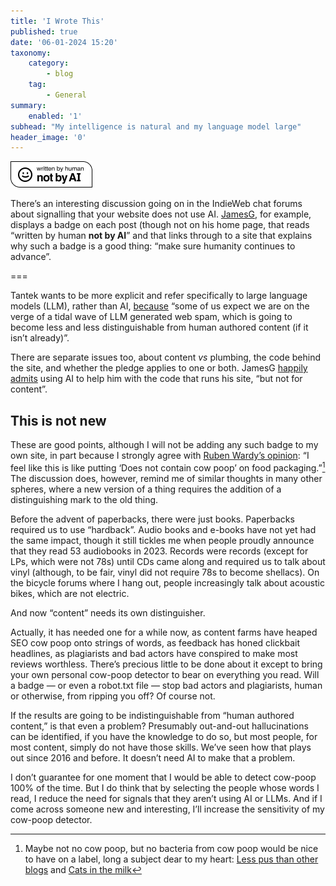 ```yaml
---
title: 'I Wrote This'
published: true
date: '06-01-2024 15:20'
taxonomy:
    category:
        - blog
    tag:
        - General
summary:
    enabled: '1'
subhead: "My intelligence is natural and my language model large"
header_image: '0'
---
```


![Small badge that reads “written by human not by AI”](ai.png?classes=center)

There’s an interesting discussion going on in the IndieWeb chat forums about signalling that your website does not use AI. [JamesG](https://jamesg.blog), for example, displays a badge on each post (though not on his home page, that reads “written by human **not by AI**” and that links through to a site that explains why such a badge is a good thing: “make sure humanity continues to advance”.

===

Tantek wants to be more explicit and refer specifically to large language models (LLM), rather than AI, [because](https://chat.indieweb.org/2024-01-05/1704477050083900) “some of us expect we are on the verge of a tidal wave of LLM generated web spam, which is going to become less and less distinguishable from human authored content (if it isn’t already)”.

There are separate issues too, about content _vs_ plumbing, the code behind the site, and whether the pledge applies to one or both. JamesG [happily admits](https://chat.indieweb.org/2024-01-05/1704476643706300) using AI to help him with the code that runs his site, “but not for content”.

## This is not new

These are good points, although I will not be adding any such badge to my own site, in part because I strongly agree with [Ruben Wardy’s opinion](https://chat.indieweb.org/2024-01-05/1704476349024300): “I feel like this is like putting ‘Does not contain cow poop’ on food packaging.”[^1] The discussion does, however, remind me of similar thoughts in many other spheres, where a new version of a thing requires the addition of a distinguishing mark to the old thing.

Before the advent of paperbacks, there were just books. Paperbacks required us to use “hardback”. Audio books and e-books have not yet had the same impact, though it still tickles me when people proudly announce that they read 53 audiobooks in 2023. Records were records (except for LPs, which were not 78s) until CDs came along and required us to talk about vinyl (although, to be fair, vinyl did not require 78s to become shellacs). On the bicycle forums where I hang out, people increasingly talk about acoustic bikes, which are not electric.

And now “content” needs its own distinguisher. 

Actually, it has needed one for a while now, as content farms have heaped SEO cow poop onto strings of words, as feedback has honed clickbait headlines, as plagiarists and bad actors have conspired to make most reviews worthless. There’s precious little to be done about it except to bring your own personal cow-poop detector to bear on everything you read. Will a badge — or even a robot.txt file — stop bad actors and plagiarists, human or otherwise, from ripping you off? Of course not. 

If the results are going to be indistinguishable from “human authored content,” is that even a problem? Presumably out-and-out hallucinations can be identified, if you have the knowledge to do so, but most people, for most content, simply do not have those skills. We’ve seen how that plays out since 2016 and before. It doesn’t need AI to make that a problem.

I don’t guarantee for one moment that I would be able to detect cow-poop 100% of the time. But I do think that by selecting the people whose words I read, I reduce the need for signals that they aren’t using AI or LLMs. And if I come across someone new and interesting, I’ll increase the sensitivity of my cow-poop detector.

[^1]: Maybe not no cow poop, but no bacteria from cow poop would be nice to have on a label, long a subject dear to my heart: [Less pus than other blogs](https://www.jeremycherfas.net/blog/less-pus-than-other-blogs) and [Cats in the milk](https://www.jeremycherfas.net/blog/cats-in-the-milk) 
